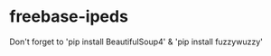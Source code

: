 freebase-ipeds
==============
Don't forget to 'pip install BeautifulSoup4' & 'pip install fuzzywuzzy'